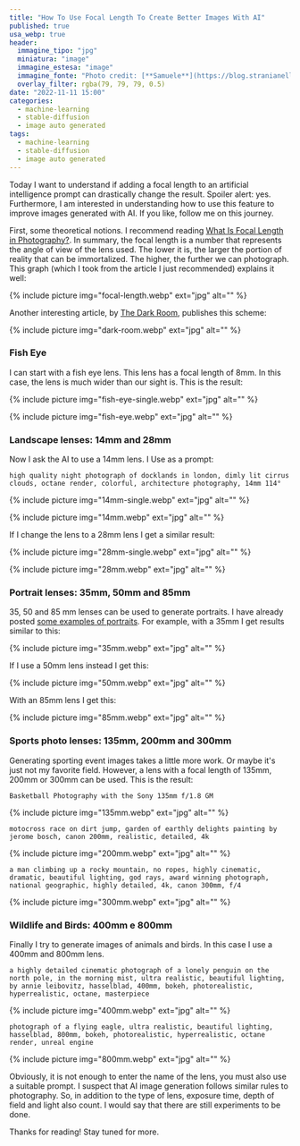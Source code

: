 ```yaml
---
title: "How To Use Focal Length To Create Better Images With AI"
published: true
usa_webp: true
header:
  immagine_tipo: "jpg"
  miniatura: "image"
  immagine_estesa: "image"
  immagine_fonte: "Photo credit: [**Samuele**](https://blog.stranianelli.com/)"
  overlay_filter: rgba(79, 79, 79, 0.5)
date: "2022-11-11 15:00"
categories:
  - machine-learning
  - stable-diffusion
  - image auto generated
tags:
  - machine-learning
  - stable-diffusion
  - image auto generated
---
```


Today I want to understand if adding a focal length to an artificial intelligence prompt can drastically change the result. Spoiler alert: yes. Furthermore, I am interested in understanding how to use this feature to improve images generated with AI. If you like, follow me on this journey.

First, some theoretical notions. I recommend reading [What Is Focal Length in Photography?](https://photographylife.com/what-is-focal-length-in-photography). In summary, the focal length is a number that represents the angle of view of the lens used. The lower it is, the larger the portion of reality that can be immortalized. The higher, the further we can photograph. This graph (which I took from the article I just recommended) explains it well:

{% include picture img="focal-length.webp" ext="jpg" alt="" %}

Another interesting article, by [The Dark Room](https://thedarkroom.com/focal-length/), publishes this scheme:

{% include picture img="dark-room.webp" ext="jpg" alt="" %}

### Fish Eye

I can start with a fish eye lens. This lens has a focal length of 8mm. In this case, the lens is much wider than our sight is. This is the result:

{% include picture img="fish-eye-single.webp" ext="jpg" alt="" %}

{% include picture img="fish-eye.webp" ext="jpg" alt="" %}

### Landscape lenses: 14mm and 28mm

Now I ask the AI to use a 14mm lens. I Use as a prompt:

```
high quality night photograph of docklands in london, dimly lit cirrus clouds, octane render, colorful, architecture photography, 14mm 114°
```

{% include picture img="14mm-single.webp" ext="jpg" alt="" %}

{% include picture img="14mm.webp" ext="jpg" alt="" %}

If I change the lens to a 28mm lens I get a similar result:

{% include picture img="28mm-single.webp" ext="jpg" alt="" %}

{% include picture img="28mm.webp" ext="jpg" alt="" %}

### Portrait lenses: 35mm, 50mm and 85mm

35, 50 and 85 mm lenses can be used to generate portraits. I have already posted [some examples of portraits](https://medium.com/mlearning-ai/10-ai-prompts-for-realistic-photography-portraits-da5edeacb031). For example, with a 35mm I get results similar to this:

{% include picture img="35mm.webp" ext="jpg" alt="" %}

If I use a 50mm lens instead I get this:

{% include picture img="50mm.webp" ext="jpg" alt="" %}

With an 85mm lens I get this:

{% include picture img="85mm.webp" ext="jpg" alt="" %}

### Sports photo lenses: 135mm, 200mm and 300mm

Generating sporting event images takes a little more work. Or maybe it's just not my favorite field. However, a lens with a focal length of 135mm, 200mm or 300mm can be used. This is the result:

```
Basketball Photography with the Sony 135mm f/1.8 GM
```

{% include picture img="135mm.webp" ext="jpg" alt="" %}

```
motocross race on dirt jump, garden of earthly delights painting by jerome bosch, canon 200mm, realistic, detailed, 4k
```

{% include picture img="200mm.webp" ext="jpg" alt="" %}

```
a man climbing up a rocky mountain, no ropes, highly cinematic, dramatic, beautiful lighting, god rays, award winning photograph, national geographic, highly detailed, 4k, canon 300mm, f/4
```

{% include picture img="300mm.webp" ext="jpg" alt="" %}

### Wildlife and Birds: 400mm e 800mm

Finally I try to generate images of animals and birds. In this case I use a 400mm and 800mm lens.

```
a highly detailed cinematic photograph of a lonely penguin on the north pole, in the morning mist, ultra realistic, beautiful lighting, by annie leibovitz, hasselblad, 400mm, bokeh, photorealistic, hyperrealistic, octane, masterpiece
```

{% include picture img="400mm.webp" ext="jpg" alt="" %}

```
photograph of a flying eagle, ultra realistic, beautiful lighting,  hasselblad, 800mm, bokeh, photorealistic, hyperrealistic, octane render, unreal engine
```

{% include picture img="800mm.webp" ext="jpg" alt="" %}

Obviously, it is not enough to enter the name of the lens, you must also use a suitable prompt. I suspect that AI image generation follows similar rules to photography. So, in addition to the type of lens, exposure time, depth of field and light also count. I would say that there are still experiments to be done.

Thanks for reading! Stay tuned for more.
